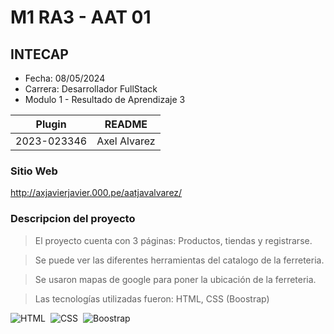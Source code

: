 # M1 RA3 - AAT 01
## INTECAP

- Fecha: 08/05/2024
- Carrera: Desarrollador FullStack
- Modulo 1 - Resultado de Aprendizaje 3

| Plugin | README |
| ------ | ------ |
| 2023-023346 | Axel Alvarez |

### Sitio Web

http://axjavierjavier.000.pe/aatjavalvarez/


### Descripcion del proyecto
> El proyecto cuenta con 3 páginas: Productos, tiendas y registrarse.

> Se puede ver las diferentes herramientas del catalogo de la ferreteria.

> Se usaron mapas de google para poner la ubicación de la ferreteria.

> Las tecnologías utilizadas fueron: HTML, CSS (Boostrap)

![HTML](https://img.shields.io/badge/-HTML-2a0505?style=flat&logo=HTML5)&nbsp;
![CSS](https://img.shields.io/badge/-CSS-2a0505?style=flat&logo=CSS3&logoColor=1572B6)&nbsp;
![Boostrap](https://img.shields.io/badge/Bootstrap-black%20?logo=bootstrap)&nbsp;
